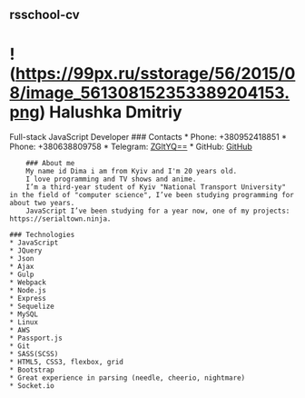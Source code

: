 ## rsschool-cv
# !(https://99px.ru/sstorage/56/2015/08/image_561308152353389204153.png) Halushka Dmitriy
Full-stack JavaScript Developer
    ### Contacts
    * Phone: +380952418851
    * Phone: +380638809758
    * Telegram: [ZGltYQ==](https://t.me/ZGltYQ)
    * GitHub: [GitHub](https://github.com/ZGltYQ)

        ### About me
        My name id Dima i am from Kyiv and I'm 20 years old.
        I love programming and TV shows and anime.
        I’m a third-year student of Kyiv "National Transport University" in the field of "computer science", I’ve been studying programming for about two years.
        JavaScript I’ve been studying for a year now, one of my projects: https://serialtown.ninja.

    ### Technologies
    * JavaScript
    * JQuery
    * Json
    * Ajax
    * Gulp
    * Webpack
    * Node.js
    * Express
    * Sequelize
    * MySQL
    * Linux
    * AWS
    * Passport.js
    * Git
    * SASS(SCSS)
    * HTML5, CSS3, flexbox, grid
    * Bootstrap
    * Great experience in parsing (needle, cheerio, nightmare)
    * Socket.io